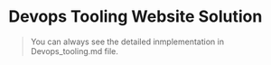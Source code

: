 # Devops Tooling Website Solution
>You can always see the detailed inmplementation in Devops_tooling.md file.

